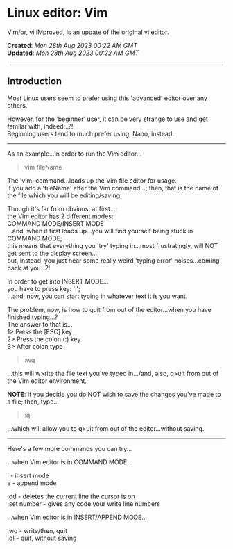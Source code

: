 # Linux editor: Vim 

Vim/or, vi iMproved, is an update of the original vi editor.  

**Created**: *Mon 28th Aug 2023 00:22 AM GMT*    
**Updated**: *Mon 28th Aug 2023 00:22 AM GMT*  

-----

## Introduction  

Most Linux users seem to prefer using this 'advanced' editor over any others.  

However, for the 'beginner' user, it can be very strange to use and get familar with, indeed...?!        
Beginning users tend to much prefer using, Nano, instead.   

-----

As an example...in order to run the Vim editor...    

>vim fileName  

The 'vim' command...loads up the Vim file editor for usage.     
if you add a 'fileName' after the Vim command...; then, that is the name of the file which you will be editing/saving.  

Though it's far from obvious, at first...;    
the Vim editor has 2 different modes:  
COMMAND MODE/INSERT MODE    
...and, when it first loads up...you will find yourself being stuck in COMMAND MODE;  
this means that everything you 'try' typing in...most frustratingly, will NOT get sent to the display screen...;        
but, instead, you just hear some really weird 'typing error' noises...coming back at you...?!  

In order to get into INSERT MODE...  
you have to press key: 'i';   
...and, now, you can start typing in whatever text it is you want.
    
The problem, now, is how to quit from out of the editor...when you have finished typing...?    
The answer to that is...    
1> Press the [ESC] key  
2> Press the colon (:) key  
3> After colon type  

>:wq  

...this will w>rite the file text you've typed in.../and, also, q>uit from out of the Vim editor environment.  

**NOTE**: If you decide you do NOT wish to save the changes you've made to a file; then, type...  

>:q!

...which will allow you to q>uit from out of the editor...without saving.  

-----

Here's a few more commands you can try...

...when Vim editor is in COMMAND MODE...  

i - insert mode  
a - append mode  

:dd - deletes the current line the cursor is on  
:set number - gives any code your write line numbers    

...when Vim editor is in INSERT/APPEND MODE...  

:wq - write/then, quit    
:q! - quit, without saving  
